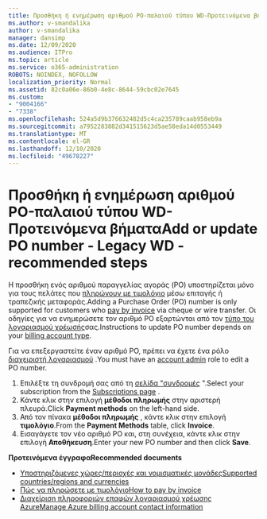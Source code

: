 ```yaml
---
title: Προσθήκη ή ενημέρωση αριθμού PO-παλαιού τύπου WD-Προτεινόμενα βήματα
ms.author: v-smandalika
author: v-smandalika
manager: dansimp
ms.date: 12/09/2020
ms.audience: ITPro
ms.topic: article
ms.service: o365-administration
ROBOTS: NOINDEX, NOFOLLOW
localization_priority: Normal
ms.assetid: 82c0a06e-86b0-4e8c-8644-59cbc02e7645
ms.custom:
- "9004166"
- "7338"
ms.openlocfilehash: 524a5d9b376632482d5c4ca235789caab958eb9a
ms.sourcegitcommit: a7952283882d341515623d5ae58eda14d0553449
ms.translationtype: MT
ms.contentlocale: el-GR
ms.lasthandoff: 12/10/2020
ms.locfileid: "49678227"
---
```

# <a name="add-or-update-po-number---legacy-wd---recommended-steps"></a><span data-ttu-id="75918-102">Προσθήκη ή ενημέρωση αριθμού PO-παλαιού τύπου WD-Προτεινόμενα βήματα</span><span class="sxs-lookup"><span data-stu-id="75918-102">Add or update PO number - Legacy WD - recommended steps</span></span>

<span data-ttu-id="75918-103">Η προσθήκη ενός αριθμού παραγγελίας αγοράς (PO) υποστηρίζεται μόνο για τους πελάτες που [πληρώνουν με τιμολόγιο](https://docs.microsoft.com/azure/cost-management-billing/manage/pay-by-invoice) μέσω επιταγής ή τραπεζικής μεταφοράς.</span><span class="sxs-lookup"><span data-stu-id="75918-103">Adding a Purchase Order (PO) number is only supported for customers who [pay by invoice](https://docs.microsoft.com/azure/cost-management-billing/manage/pay-by-invoice) via cheque or wire transfer.</span></span> <span data-ttu-id="75918-104">Οι οδηγίες για να ενημερώσετε τον αριθμό PO εξαρτώνται από τον [τύπο του λογαριασμού χρέωσής](https://docs.microsoft.com/azure/cost-management-billing/manage/view-all-accounts)σας.</span><span class="sxs-lookup"><span data-stu-id="75918-104">Instructions to update PO number depends on your [billing account type](https://docs.microsoft.com/azure/cost-management-billing/manage/view-all-accounts).</span></span>

<span data-ttu-id="75918-105">Για να επεξεργαστείτε έναν αριθμό PO, πρέπει να έχετε ένα ρόλο [διαχειριστή λογαριασμού](https://docs.microsoft.com/azure/role-based-access-control/rbac-and-directory-admin-roles) .</span><span class="sxs-lookup"><span data-stu-id="75918-105">You must have an [account admin](https://docs.microsoft.com/azure/role-based-access-control/rbac-and-directory-admin-roles) role to edit a PO number.</span></span>

1. <span data-ttu-id="75918-106">Επιλέξτε τη συνδρομή σας από τη [σελίδα "συνδρομές](https://ms.portal.azure.com/#blade/Microsoft_Azure_Billing/SubscriptionsBlade) ".</span><span class="sxs-lookup"><span data-stu-id="75918-106">Select your subscription from the [Subscriptions page](https://ms.portal.azure.com/#blade/Microsoft_Azure_Billing/SubscriptionsBlade) .</span></span>
2. <span data-ttu-id="75918-107">Κάντε κλικ στην επιλογή **μέθοδοι πληρωμής** στην αριστερή πλευρά.</span><span class="sxs-lookup"><span data-stu-id="75918-107">Click **Payment methods** on the left-hand side.</span></span>
3. <span data-ttu-id="75918-108">Από τον πίνακα **μέθοδοι πληρωμής** , κάντε κλικ στην επιλογή **τιμολόγιο**.</span><span class="sxs-lookup"><span data-stu-id="75918-108">From the **Payment Methods** table, click **Invoice**.</span></span> 
4. <span data-ttu-id="75918-109">Εισαγάγετε τον νέο αριθμό PO και, στη συνέχεια, κάντε κλικ στην επιλογή **Αποθήκευση**.</span><span class="sxs-lookup"><span data-stu-id="75918-109">Enter your new PO number and then click **Save**.</span></span>

<span data-ttu-id="75918-110">**Προτεινόμενα έγγραφα**</span><span class="sxs-lookup"><span data-stu-id="75918-110">**Recommended documents**</span></span>

- [<span data-ttu-id="75918-111">Υποστηριζόμενες χώρες/περιοχές και νομισματικές μονάδες</span><span class="sxs-lookup"><span data-stu-id="75918-111">Supported countries/regions and currencies</span></span>](https://azure.microsoft.com/en-us/pricing/faq/) 
- [<span data-ttu-id="75918-112">Πώς να πληρώσετε με τιμολόγιο</span><span class="sxs-lookup"><span data-stu-id="75918-112">How to pay by invoice</span></span>](https://docs.microsoft.com/azure/cost-management-billing/manage/pay-by-invoice) 
- [<span data-ttu-id="75918-113">Διαχείριση πληροφοριών επαφών λογαριασμού χρέωσης Azure</span><span class="sxs-lookup"><span data-stu-id="75918-113">Manage Azure billing account contact information</span></span>](https://docs.microsoft.com/azure/cost-management-billing/manage/change-azure-account-profile)


